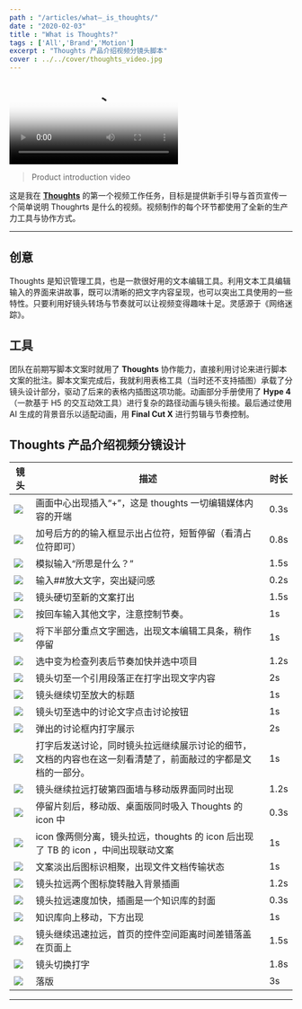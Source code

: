 ```yaml
---
path : "/articles/what—_is_thoughts/"
date : "2020-02-03"
title : "What is Thoughts?"
tags : ['All','Brand','Motion']
excerpt : "Thoughts 产品介绍视频分镜头脚本"
cover : ../../cover/thoughts_video.jpg
---
```


<video preload="metadata" controls="controls" poster="../../articles/what_is_thoughts/7.jpg"><source type="video/mp4" src="http://dn-clients.teambition.net/thoughts/thoughts_intro_2019.mp4"></video>

> Product introduction video

这是我在 [**Thoughts**](https://thoughts.teambition.com/site) 的第一个视频工作任务，目标是提供新手引导与首页宣传一个简单说明 Thoughrts 是什么的视频。视频制作的每个环节都使用了全新的生产力工具与协作方式。

---

## 创意

Thoughts 是知识管理工具，也是一款很好用的文本编辑工具。利用文本工具编辑输入的界面来讲故事，既可以清晰的把文字内容呈现，也可以突出工具使用的一些特性。只要利用好镜头转场与节奏就可以让视频变得趣味十足。灵感源于《网络迷踪》。

## 工具

团队在前期写脚本文案时就用了 **Thoughts** 协作能力，直接利用讨论来进行脚本文案的批注。脚本文案完成后，我就利用表格工具（当时还不支持插图）承载了分镜头设计部分，驱动了后来的表格内插图这项功能。动画部分手册使用了 **Hype 4** （一款基于 H5 的交互动效工具）进行复杂的路径动画与镜头衔接。最后通过使用 AI 生成的背景音乐以适配动画，用 **Final Cut X** 进行剪辑与节奏控制。

## Thoughts 产品介绍视频分镜设计

| 镜头 | 描述 | 时长 |
| --- | --- | --- |
| ![](../../articles/what_is_thoughts/1.jpg) | 画面中心出现插入“+”，这是 thoughts 一切编辑媒体内容的开端 | 0.3s |
| ![](../../articles/what_is_thoughts/2.jpg) | 加号后方的的输入框显示出占位符，短暂停留（看清占位符即可） | 0.8s |
| ![](../../articles/what_is_thoughts/3.jpg) | 模拟输入“所思是什么？” | 1.5s |
| ![](../../articles/what_is_thoughts/4.jpg) | 输入##放大文字，突出疑问感 | 0.2s |
| ![](../../articles/what_is_thoughts/5.jpg) | 镜头硬切至新的文案打出 | 1.5s |
| ![](../../articles/what_is_thoughts/6.jpg) | 按回车输入其他文字，注意控制节奏。 | 1s |
| ![](../../articles/what_is_thoughts/6.jpg) | 将下半部分重点文字圈选，出现文本编辑工具条，稍作停留 | 1s |
| ![](../../articles/what_is_thoughts/7.jpg) | 选中变为检查列表后节奏加快并选中项目 | 1.2s |
| ![](../../articles/what_is_thoughts/8.jpg) | 镜头切至一个引用段落正在打字出现文字内容 | 2s |
| ![](../../articles/what_is_thoughts/9.jpg) | 镜头继续切至放大的标题 | 1s |
| ![](../../articles/what_is_thoughts/10.jpg) | 镜头切至选中的讨论文字点击讨论按钮 | 1s |
| ![](../../articles/what_is_thoughts/11.jpg) | 弹出的讨论框内打字展示 | 2s   |
| ![](../../articles/what_is_thoughts/12.jpg) | 打字后发送讨论，同时镜头拉远继续展示讨论的细节，文档的内容也在这一刻看清楚了，前面敲过的字都是文档的一部分。 | 1s |
| ![](../../articles/what_is_thoughts/13.jpg) | 镜头继续拉远打破第四面墙与移动版界面同时出现 | 1.2s |
| ![](../../articles/what_is_thoughts/14.jpg) | 停留片刻后，移动版、桌面版同时吸入 Thoughts 的 icon 中 | 0.3s |
| ![](../../articles/what_is_thoughts/15.jpg) | icon 像两侧分离，镜头拉远，thoughts 的 icon 后出现了 TB 的 icon ，中间出现联动文案 | 1s |
| ![](../../articles/what_is_thoughts/16.jpg) | 文案淡出后图标识相聚，出现文件文档传输状态 | 1s |
| ![](../../articles/what_is_thoughts/17.jpg) | 镜头拉远两个图标旋转融入背景插画 | 1.2s |
| ![](../../articles/what_is_thoughts/18.jpg) | 镜头拉远速度加快，插画是一个知识库的封面 | 0.3s |
| ![](../../articles/what_is_thoughts/19.jpg) | 知识库向上移动，下方出现 | 1s |
| ![](../../articles/what_is_thoughts/20.jpg) | 镜头继续迅速拉远，首页的控件空间距离时间差错落盖在页面上 | 1.5s |
| ![](../../articles/what_is_thoughts/21.jpg) | 镜头切换打字 | 1.8s |
| ![](../../articles/what_is_thoughts/22.jpg) | 落版 | 3s |

---